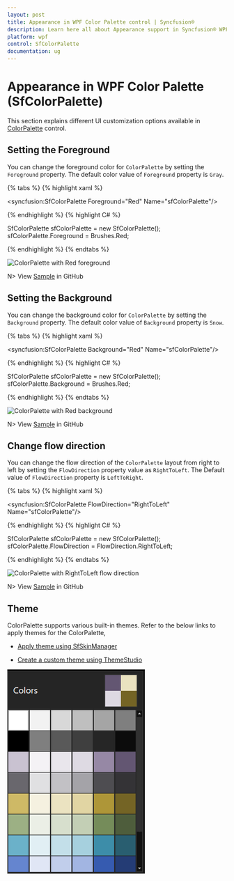 ```yaml
---
layout: post
title: Appearance in WPF Color Palette control | Syncfusion®
description: Learn here all about Appearance support in Syncfusion® WPF Color Palette (SfColorPalette) control and more.
platform: wpf
control: SfColorPalette
documentation: ug
---
```


# Appearance in WPF Color Palette (SfColorPalette)

This section explains different UI customization options available in [ColorPalette](https://help.syncfusion.com/cr/wpf/Syncfusion.Windows.Controls.Media.SfColorPalette.html) control.

## Setting the Foreground

You can change the foreground color for `ColorPalette` by setting the `Foreground` property. The default color value of `Foreground` property is `Gray`.

{% tabs %}
{% highlight xaml %}

<syncfusion:SfColorPalette Foreground="Red"
                           Name="sfColorPalette"/>

{% endhighlight %}
{% highlight C# %}

SfColorPalette sfColorPalette = new SfColorPalette();
sfColorPalette.Foreground = Brushes.Red;

{% endhighlight %}
{% endtabs %}

![ColorPalette with Red foreground](Appearance_images/Appearance_Foreground.png)

N> View [Sample](https://github.com/SyncfusionExamples/syncfusion-wpf-sfcolorpalette-examples/tree/master/Samples/Appearance) in GitHub

## Setting the Background

You can change the background color for `ColorPalette` by setting the `Background` property. The default color value of `Background` property is `Snow`.

{% tabs %}
{% highlight xaml %}

<syncfusion:SfColorPalette Background="Red"
                           Name="sfColorPalette"/>

{% endhighlight %}
{% highlight C# %}

SfColorPalette sfColorPalette = new SfColorPalette();
sfColorPalette.Background = Brushes.Red;

{% endhighlight %}
{% endtabs %}

![ColorPalette with Red background](Appearance_images/Appearance_Background.png)

N> View [Sample](https://github.com/SyncfusionExamples/syncfusion-wpf-sfcolorpalette-examples/tree/master/Samples/Appearance) in GitHub

## Change flow direction

You can change the flow direction of the `ColorPalette` layout from right to left by setting the `FlowDirection` property value as `RightToLeft`. The Default value of `FlowDirection` property is `LeftToRight`.

{% tabs %}
{% highlight xaml %}

<syncfusion:SfColorPalette FlowDirection="RightToLeft"
                           Name="sfColorPalette"/>

{% endhighlight %}
{% highlight C# %}

SfColorPalette sfColorPalette = new SfColorPalette();
sfColorPalette.FlowDirection = FlowDirection.RightToLeft;

{% endhighlight %}
{% endtabs %}

![ColorPalette with RightToLeft flow direction](Appearance_images/FlowDirection_RightToLeft.png)

N> View [Sample](https://github.com/SyncfusionExamples/syncfusion-wpf-sfcolorpalette-examples/tree/master/Samples/Appearance) in GitHub

## Theme

ColorPalette supports various built-in themes. Refer to the below links to apply themes for the ColorPalette,

  * [Apply theme using SfSkinManager](https://help.syncfusion.com/wpf/themes/skin-manager)
	
  * [Create a custom theme using ThemeStudio](https://help.syncfusion.com/wpf/themes/theme-studio#creating-custom-theme)

  ![Setting theme to WPF ColorPalette](Getting-Started_images/wpf-color-palette-theme-support.png)
